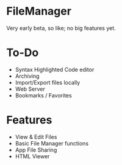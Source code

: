 # FileManager
 Very early beta, so like; no big features yet.

# To-Do
- Syntax Highlighted Code editor
- Archiving
- Import/Export files locally
- Web Server
- Bookmarks / Favorites

# Features
- View & Edit Files
- Basic File Manager functions
- App File Sharing
- HTML Viewer
